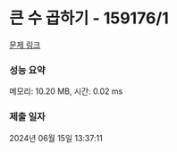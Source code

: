 # 큰 수 곱하기 - 159176/1 

[문제 링크](https://level.goorm.io/exam/159176/%EC%95%8C%EA%B3%A0%EB%A6%AC%EC%A6%98-%EB%A8%BC%EB%8D%B0%EC%9D%B4-%ED%81%B0-%EC%88%98-%EA%B3%B1%ED%95%98%EA%B8%B0/quiz/1) 

### 성능 요약

메모리: 10.20 MB, 시간: 0.02 ms

### 제출 일자

2024년 06월 15일 13:37:11

